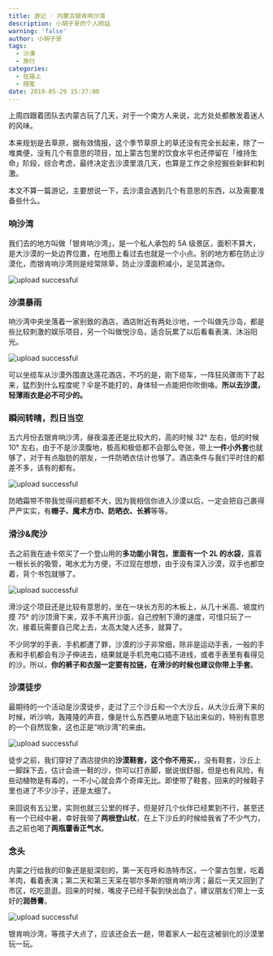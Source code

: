 ```yaml
---
title: 游记 · 内蒙古银肯响沙湾
description: 小胡子哥的个人网站
warning: 'false'
author: 小胡子哥
tags:
  - 沙漠
  - 旅行
categories:
  - 在路上
  - 随笔
date: 2019-05-29 15:37:00
---
```

上周四跟着团队去内蒙古玩了几天，对于一个南方人来说，北方处处都散发着迷人的风味。

本来规划是去草原，据有效情报，这个季节草原上的草还没有完全长起来，除了一堆粪便，没有几个有意思的项目，加上蒙古包里的饮食水平也还停留在「维持生命」阶段，综合考虑，最终决定去沙漠里浪几天，也算是工作之余挖掘些新鲜和刺激。

本文不算一篇游记，主要想说一下，去沙漠会遇到几个有意思的东西，以及需要准备些什么。

### 响沙湾

我们去的地方叫做「银肯响沙湾」，是一个私人承包的 5A 级景区，面积不算大，是大沙漠的一处边界位置，在地图上看过去也就是一个小点。别的地方都在防止沙漠化，而银肯响沙湾则是经常除草，防止沙漠面积减小，足见其迷你。


![upload successful](/blogimgs/2019/05/29/响沙湾-骆驼.png)


### 沙漠暴雨

响沙湾中央坐落着一家别致的酒店，酒店附近有两处沙地，一个叫做先沙岛，都是些比较刺激的娱乐项目，另一个叫做悦沙岛，适合玩累了以后看看表演、沐浴阳光。


![upload successful](/blogimgs/2019/05/29/响沙湾-缆车.png)

可以坐缆车从沙漠外围直达莲花酒店，不巧的是，刚下缆车，一阵狂风骤雨下了起来，猛烈到什么程度呢？伞是不能打的，身体轻一点能把你吹倒咯。**所以去沙漠，轻薄雨衣是必不可少的。**

### 瞬间转晴，烈日当空

五六月份去银肯响沙湾，昼夜温差还是比较大的，高的时候 32° 左右，低的时候 10° 左右，由于不是沙漠腹地，极高和极低都不会那么夸张，带上**一件小外套**也就够了，对于有点脂肪的朋友，一件防晒衣估计也够了。酒店条件与我们平时住的都差不多，该有的都有。

![upload successful](/blogimgs/2019/05/29/响沙湾-烈日.png)

防晒霜带不带我觉得问题都不大，因为我相信你进入沙漠以后，一定会把自己裹得严严实实，有**帽子、魔术方巾、防晒衣、长裤**等等。

### 滑沙&爬沙

去之前我在迪卡侬买了一个登山用的**多功能小背包，里面有一个 2L 的水袋**，露着一根长长的吸管，喝水尤为方便，不过现在想想，由于没有深入沙漠，双手也都空着，背个书包就够了。

![upload successful](/blogimgs/2019/05/29/响沙湾-爬沙.png)

滑沙这个项目还是比较有意思的，坐在一块长方形的木板上，从几十米高、坡度约摸 75° 的沙顶滑下来，双手不离开沙面，自己控制下滑的速度，可惜只玩了一次，接着玩需要自己爬上去，太高太陡人还多，就算了。

不少同学的手表、手机都遭了罪，沙漠的沙子非常细，除非是运动手表，一般的手表和手机都会有沙子伸进去，结果就是手机充电口插不进线，或者手表里有看得见的沙。所以，**你的裤子和衣服一定要有拉链，在滑沙的时候也建议你带上手套**。

### 沙漠徒步

最期待的一个活动是沙漠徒步，走过了三个沙丘和一个大沙丘，从大沙丘滑下来的时候，听沙响，轰隆隆的声音，像是什么东西要从地底下钻出来似的，特别有意思的一个自然现象，这也正是“响沙湾”的来由。

![upload successful](/blogimgs/2019/05/29/响沙湾-骆驼2.png)

徒步之前，我们穿好了酒店提供的**沙漠鞋套，这个你不用买，**，没有鞋套，沙丘上一脚踩下去，估计会进一鞋的沙，你可以打赤脚，据说很舒服，但是也有风险，有些动植物是有毒的，一不小心就会弄个奇痒无比。即使带了鞋套，回来的时候鞋子里也进了不少沙子，还是太细了。

来回说有五公里，实则也就三公里的样子，但是好几个伙伴已经累到不行，甚至还有一个已经中暑，幸好我带了**两根登山杖**，在上下沙丘的时候给我省了不少气力，去之前也喝了**两瓶藿香正气水**。

### 念头

内蒙之行给我的印象还是挺深刻的，第一天在呼和浩特市区，一个蒙古包里，吃着羊肉，看着表演；第二天和第三天呆在鄂尔多斯的银肯响沙湾；最后一天又回到了市区，吃吃逛逛。回来的时候，嘴皮子已经干裂到快出血了，建议朋友们带上一支好的**润唇膏**。

![upload successful](/blogimgs/2019/05/29/响沙湾-念头.png)

银肯响沙湾，等孩子大点了，应该还会去一趟，带着家人一起在这被驯化的沙漠里玩一玩。
